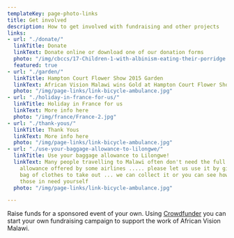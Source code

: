 ```yaml
---
templateKey: page-photo-links
title: Get involved
description: How to get involved with fundraising and other projects
links:
- url: "./donate/"
  linkTitle: Donate
  linkText: Donate online or download one of our donation forms
  photo: "/img/cbccs/17-Children-1-with-albinism-eating-their-porridge.jpg"
  featured: true
- url: "./garden/"
  linkTitle: Hampton Court Flower Show 2015 Garden
  linkText: African Vision Malawi wins Gold at Hampton Court Flower Show
  photo: "/img/page-links/link-bicycle-ambulance.jpg"
- url: "./holiday-in-france-for-us/"
  linkTitle: Holiday in France for us
  linkText: More info here
  photo: "/img/france/France-2.jpg"
- url: "./thank-yous/"
  linkTitle: Thank Yous
  linkText: More info here
  photo: "/img/page-links/link-bicycle-ambulance.jpg"
- url: "./use-your-baggage-allowance-to-lilongwe/"
  linkTitle: Use your baggage allowance to Lilongwe!
  linkText: Many people travelling to Malawi often don't need the full 46kg weight
    allowance offered by some airlines ..... please let us use it by giving you a
    bag of clothes to take out ... we can collect it or you can see how it reaches
    those in need yourself
  photo: "/img/page-links/link-bicycle-ambulance.jpg"

---
```

Raise funds for a sponsored event of your own. Using [Crowdfunder](https://www.crowdfunder.co.uk/apf/step/basics/7nPGOrqW) you can start your own fundraising campaign to support the work of African Vision Malawi.